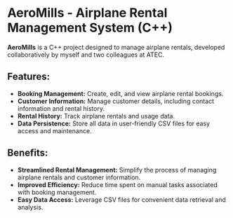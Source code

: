 # AeroMills - Airplane Rental Management System (C++)

**AeroMills** is a C++ project designed to manage airplane rentals, developed collaboratively by myself and two colleagues at ATEC.

## Features:

- **Booking Management:** Create, edit, and view airplane rental bookings.
- **Customer Information:** Manage customer details, including contact information and rental history.
- **Rental History:** Track airplane rentals and usage data.
- **Data Persistence:** Store all data in user-friendly CSV files for easy access and maintenance.

## Benefits:

- **Streamlined Rental Management:** Simplify the process of managing airplane rentals and customer information.
- **Improved Efficiency:** Reduce time spent on manual tasks associated with booking management.
- **Easy Data Access:** Leverage CSV files for convenient data retrieval and analysis.
